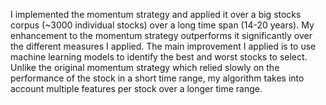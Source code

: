I implemented the momentum strategy and applied it over a big stocks corpus (~3000 individual stocks) over a long time span (14-20 years).
My enhancement to the momentum strategy outperforms it significantly over the different measures I applied. 
The main improvement I applied is to use machine learning models to identify the best and worst stocks to select.
Unlike the original momentum strategy which relied slowly on the performance of the stock in a short time range, my algorithm takes into account multiple features per stock over a longer time range.
